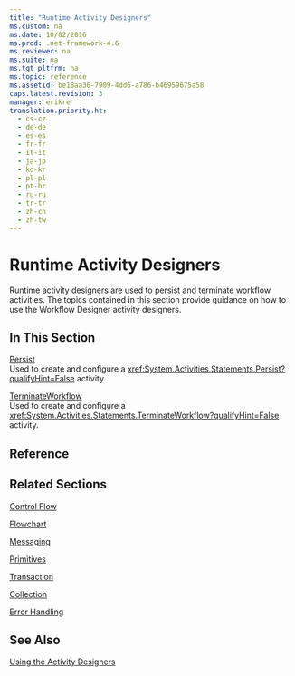 ```yaml
---
title: "Runtime Activity Designers"
ms.custom: na
ms.date: 10/02/2016
ms.prod: .net-framework-4.6
ms.reviewer: na
ms.suite: na
ms.tgt_pltfrm: na
ms.topic: reference
ms.assetid: be18aa36-7909-4dd6-a786-b46959675a58
caps.latest.revision: 3
manager: erikre
translation.priority.ht: 
  - cs-cz
  - de-de
  - es-es
  - fr-fr
  - it-it
  - ja-jp
  - ko-kr
  - pl-pl
  - pt-br
  - ru-ru
  - tr-tr
  - zh-cn
  - zh-tw
---
```

# Runtime Activity Designers
Runtime activity designers are used to persist and terminate workflow activities. The topics contained in this section provide guidance on how to use the Workflow Designer activity designers.  
  
## In This Section  
 [Persist](../WF_Design/Persist-Activity-Designer.md)  
 Used to create and configure a <xref:System.Activities.Statements.Persist?qualifyHint=False> activity.  
  
 [TerminateWorkflow](../WF_Design/TerminateWorkflow-Activity-Designer.md)  
 Used to create and configure a <xref:System.Activities.Statements.TerminateWorkflow?qualifyHint=False> activity.  
  
## Reference  
  
## Related Sections  
 [Control Flow](../WF_Design/Control-Flow-Activity-Designers.md)  
  
 [Flowchart](../WF_Design/Flowchart-Activity-Designers.md)  
  
 [Messaging](../WF_Design/Messaging-Activity-Designers.md)  
  
 [Primitives](../WF_Design/Primitives-Activity-Designers.md)  
  
 [Transaction](../WF_Design/Transaction-Activity-Designers.md)  
  
 [Collection](../WF_Design/Collection-Activity-Designers.md)  
  
 [Error Handling](../WF_Design/Error-Handling-Activity-Designers.md)  
  
## See Also  
 [Using the Activity Designers](../WF_Design/Using-the-Activity-Designers.md)